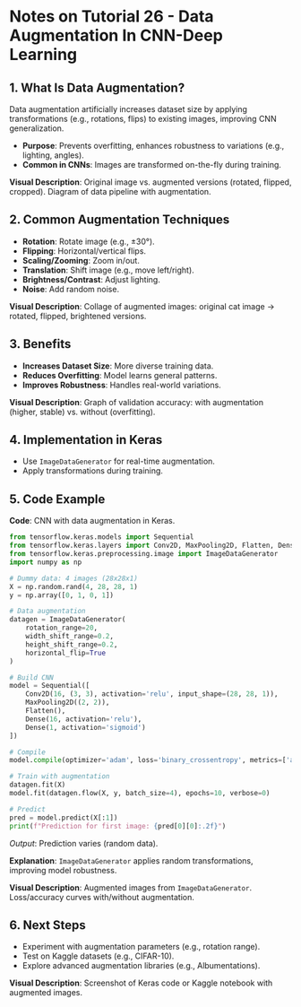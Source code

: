 # Notes on Tutorial 26 - Data Augmentation In CNN-Deep Learning

## 1. What Is Data Augmentation?
Data augmentation artificially increases dataset size by applying transformations (e.g., rotations, flips) to existing images, improving CNN generalization.

- **Purpose**: Prevents overfitting, enhances robustness to variations (e.g., lighting, angles).
- **Common in CNNs**: Images are transformed on-the-fly during training.

**Visual Description**: Original image vs. augmented versions (rotated, flipped, cropped). Diagram of data pipeline with augmentation.

## 2. Common Augmentation Techniques
- **Rotation**: Rotate image (e.g., ±30°).
- **Flipping**: Horizontal/vertical flips.
- **Scaling/Zooming**: Zoom in/out.
- **Translation**: Shift image (e.g., move left/right).
- **Brightness/Contrast**: Adjust lighting.
- **Noise**: Add random noise.

**Visual Description**: Collage of augmented images: original cat image → rotated, flipped, brightened versions.

## 3. Benefits
- **Increases Dataset Size**: More diverse training data.
- **Reduces Overfitting**: Model learns general patterns.
- **Improves Robustness**: Handles real-world variations.

**Visual Description**: Graph of validation accuracy: with augmentation (higher, stable) vs. without (overfitting).

## 4. Implementation in Keras
- Use `ImageDataGenerator` for real-time augmentation.
- Apply transformations during training.

## 5. Code Example
**Code**: CNN with data augmentation in Keras.
```python
from tensorflow.keras.models import Sequential
from tensorflow.keras.layers import Conv2D, MaxPooling2D, Flatten, Dense
from tensorflow.keras.preprocessing.image import ImageDataGenerator
import numpy as np

# Dummy data: 4 images (28x28x1)
X = np.random.rand(4, 28, 28, 1)
y = np.array([0, 1, 0, 1])

# Data augmentation
datagen = ImageDataGenerator(
    rotation_range=20,
    width_shift_range=0.2,
    height_shift_range=0.2,
    horizontal_flip=True
)

# Build CNN
model = Sequential([
    Conv2D(16, (3, 3), activation='relu', input_shape=(28, 28, 1)),
    MaxPooling2D((2, 2)),
    Flatten(),
    Dense(16, activation='relu'),
    Dense(1, activation='sigmoid')
])

# Compile
model.compile(optimizer='adam', loss='binary_crossentropy', metrics=['accuracy'])

# Train with augmentation
datagen.fit(X)
model.fit(datagen.flow(X, y, batch_size=4), epochs=10, verbose=0)

# Predict
pred = model.predict(X[:1])
print(f"Prediction for first image: {pred[0][0]:.2f}")
```
*Output*: Prediction varies (random data).

**Explanation**: `ImageDataGenerator` applies random transformations, improving model robustness.

**Visual Description**: Augmented images from `ImageDataGenerator`. Loss/accuracy curves with/without augmentation.

## 6. Next Steps
- Experiment with augmentation parameters (e.g., rotation range).
- Test on Kaggle datasets (e.g., CIFAR-10).
- Explore advanced augmentation libraries (e.g., Albumentations).

**Visual Description**: Screenshot of Keras code or Kaggle notebook with augmented images.